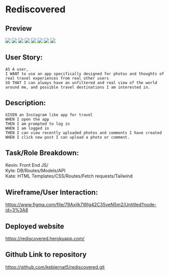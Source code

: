 # Rediscovered 

## Preview
<img src="https://i.imgur.com/WmZ9kfy.png">
<img src="https://i.imgur.com/RHMjrhp.png">
<img src="https://i.imgur.com/PiCMErU.png">
<img src="https://i.imgur.com/vib4WLA.png">
<img src="https://i.imgur.com/895KhN1.png">
<img src="https://i.imgur.com/2BbznZ8.png">
<img src="https://i.imgur.com/6lfSYsD.png">
<img src="https://i.imgur.com/zWfdyKI.png">

## User Story: 
```
AS A user,
I WANT to use an app specifically designed for photos and thoughts of real travel experiences from real other users  
SO THAT I can always have an unfiltered and real view of the world around me, and possible travel destinations I am interested in.
```
## Description: 

```
GIVEN an Instagram like app for travel 
WHEN I open the app
THEN I am prompted to log in
WHEN I am logged in
THEN I can view recently uploaded photos and comments I have created 
WHEN I click new post I can upload a photo or comment.
```

## Task/Role Breakdown:

Kevin: Front End JS/<br>
Kyle: DB/Routes/Models/API<br>
Kate: HTML Templates/CSS/Routes/Fetch requests/Tailwind<br>

## Wireframe/User Interaction:

https://www.figma.com/file/79Axjlk7Wlg42C35veN5m2/Untitled?node-id=3%3A8

## Deployed website
https://rediscovered.herokuapp.com/

## Github Link to repository
https://github.com/kebiernat5/rediscovered.git


